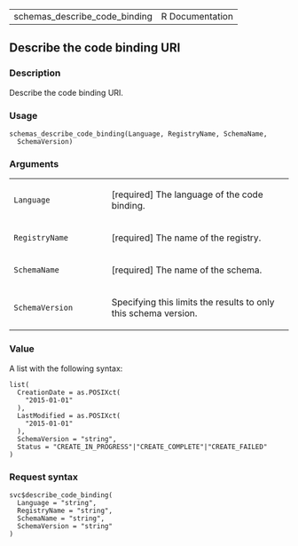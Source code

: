 <table style="width: 100%;">
<tbody>
<tr class="odd">
<td>schemas_describe_code_binding</td>
<td style="text-align: right;">R Documentation</td>
</tr>
</tbody>
</table>

## Describe the code binding URI

### Description

Describe the code binding URI.

### Usage

    schemas_describe_code_binding(Language, RegistryName, SchemaName,
      SchemaVersion)

### Arguments

<table>
<colgroup>
<col style="width: 35%" />
<col style="width: 65%" />
</colgroup>
<tbody>
<tr class="odd">
<td><code
id="schemas_describe_code_binding_:_Language">Language</code></td>
<td><p>[required] The language of the code binding.</p></td>
</tr>
<tr class="even">
<td><code
id="schemas_describe_code_binding_:_RegistryName">RegistryName</code></td>
<td><p>[required] The name of the registry.</p></td>
</tr>
<tr class="odd">
<td><code
id="schemas_describe_code_binding_:_SchemaName">SchemaName</code></td>
<td><p>[required] The name of the schema.</p></td>
</tr>
<tr class="even">
<td><code
id="schemas_describe_code_binding_:_SchemaVersion">SchemaVersion</code></td>
<td><p>Specifying this limits the results to only this schema
version.</p></td>
</tr>
</tbody>
</table>

### Value

A list with the following syntax:

    list(
      CreationDate = as.POSIXct(
        "2015-01-01"
      ),
      LastModified = as.POSIXct(
        "2015-01-01"
      ),
      SchemaVersion = "string",
      Status = "CREATE_IN_PROGRESS"|"CREATE_COMPLETE"|"CREATE_FAILED"
    )

### Request syntax

    svc$describe_code_binding(
      Language = "string",
      RegistryName = "string",
      SchemaName = "string",
      SchemaVersion = "string"
    )
